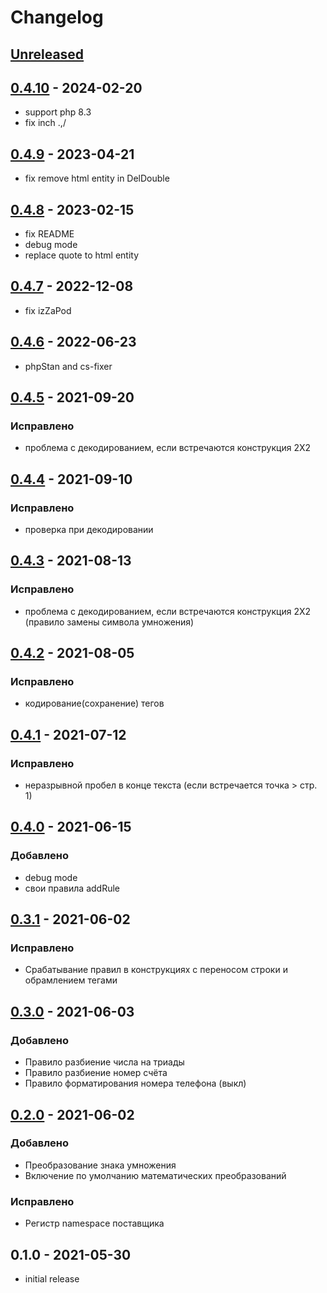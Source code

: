 # Changelog
## [Unreleased](https://github.com/akhx/typograf/compare/v0.4.10...HEAD)

## [0.4.10](https://github.com/akhx/typograf/compare/v0.4.9...v0.4.10) - 2024-02-20
* support php 8.3
* fix inch .,/

## [0.4.9](https://github.com/akhx/typograf/compare/v0.4.8...v0.4.9) - 2023-04-21
* fix remove html entity in DelDouble

## [0.4.8](https://github.com/akhx/typograf/compare/v0.4.7...v0.4.8) - 2023-02-15
* fix README
* debug mode
* replace quote to html entity

## [0.4.7](https://github.com/akhx/typograf/compare/v0.4.6...v0.4.7) - 2022-12-08
* fix izZaPod

## [0.4.6](https://github.com/akhx/typograf/compare/v0.4.5...v0.4.6) - 2022-06-23
* phpStan and cs-fixer

## [0.4.5](https://github.com/akhx/typograf/compare/v0.4.4...v0.4.5) - 2021-09-20
### Исправлено
* проблема с декодированием, если встречаются конструкция 2X2

## [0.4.4](https://github.com/akhx/typograf/compare/v0.4.3...v0.4.4) - 2021-09-10
### Исправлено
* проверка при декодировании 


## [0.4.3](https://github.com/akhx/typograf/compare/v0.4.2...v0.4.3) - 2021-08-13
### Исправлено
* проблема с декодированием, если встречаются конструкция 2X2 (правило замены символа умножения)

## [0.4.2](https://github.com/akhx/typograf/compare/v0.4.1...v0.4.2) - 2021-08-05
### Исправлено
* кодирование(сохранение) тегов

## [0.4.1](https://github.com/akhx/typograf/compare/v0.4.0...v0.4.1) - 2021-07-12
### Исправлено
*   неразрывной пробел в конце текста (если встречается точка > стр. 1)

## [0.4.0](https://github.com/akhx/typograf/compare/v0.3.1...v0.4.0) - 2021-06-15
### Добавлено
*   debug mode
*   свои правила addRule

## [0.3.1](https://github.com/akhx/typograf/compare/v0.3.0...v0.3.1) - 2021-06-02
### Исправлено
*   Срабатывание правил в конструкциях с переносом строки и обрамлением тегами

## [0.3.0](https://github.com/akhx/typograf/compare/v0.2.0...v0.3.0) - 2021-06-03
### Добавлено
*   Правило разбиение числа на триады
*   Правило разбиение номер счёта
*   Правило форматирования номера телефона (выкл)

## [0.2.0](https://github.com/akhx/typograf/compare/v0.1.0...v0.2.0) - 2021-06-02
### Добавлено
*   Преобразование знака умножения
*   Включение по умолчанию математических преобразований

### Исправлено
*   Регистр namespace поставщика

## 0.1.0 - 2021-05-30
*   initial release